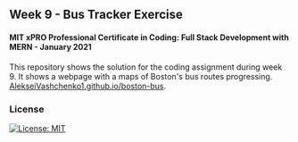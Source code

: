 ## Week 9 - Bus Tracker Exercise

#### MIT xPRO Professional Certificate in Coding: Full Stack Development with MERN - January 2021

This repository shows the solution for the coding assignment during week 9. It shows a webpage with a maps of Boston's bus routes progressing. [AlekseiVashchenko1.github.io/boston-bus](https://AlekseiVashchenko1.github.io/boston-bus/). 

### License

[![License: MIT](https://img.shields.io/badge/License-MIT-yellow.svg)](./LICENSE)
